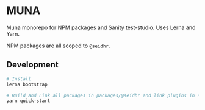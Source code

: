 # MUNA

Muna monorepo for NPM packages and Sanity test-studio. Uses Lerna and Yarn. 

NPM packages are all scoped to `@seidhr`.

## Development

```bash
# Install
lerna bootstrap

# Build and Link all packages in packages/@seidhr and link plugins in studios
yarn quick-start
```